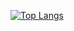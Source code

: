 [![Top Langs](https://github-readme-stats.vercel.app/api/top-langs/?username=a-sLamT-M)](https://github.com/anuraghazra/github-readme-stats)
<!--

-->
